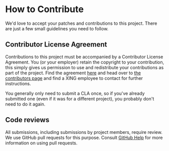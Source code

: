 # How to Contribute

We'd love to accept your patches and contributions to this project. There are
just a few small guidelines you need to follow.

## Contributor License Agreement

Contributions to this project must be accompanied by a Contributor License
Agreement. You (or your employer) retain the copyright to your contribution,
this simply gives us permission to use and redistribute your contributions as
part of the project. Find the agreement [here][XING CLA] and head over to [the
contributors page][contributors] and find a XING employee to contact for further
instructions.

You generally only need to submit a CLA once, so if you've already submitted one
(even if it was for a different project), you probably don't need to do it
again.

## Code reviews

All submissions, including submissions by project members, require review. We
use GitHub pull requests for this purpose. Consult [GitHub Help] for more
information on using pull requests.

[GitHub Help]: https://help.github.com/articles/about-pull-requests/
[XING CLA]: XING_CLAv2.md
[contributors]: https://github.com/xing/kubernetes-oom-event-generator/graphs/contributors
